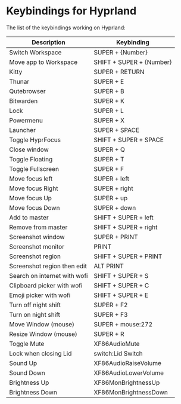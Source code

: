 # Keybindings for Hyprland

The list of the keybindings working on Hyprland:

| Description                  | Keybinding               |
|------------------------------|--------------------------|
| Switch Workspace             | SUPER + {Number}         |
| Move app to Workspace        | SHIFT + SUPER + {Number} |
| Kitty                        | SUPER + RETURN           |
| Thunar                       | SUPER + E                |
| Qutebrowser                  | SUPER + B                |
| Bitwarden                    | SUPER + K                |
| Lock                         | SUPER + L                |
| Powermenu                    | SUPER + X                |
| Launcher                     | SUPER + SPACE            |
| Toggle HyprFocus             | SHIFT + SUPER + SPACE    |
| Close window                 | SUPER + Q                |
| Toggle Floating              | SUPER + T                |
| Toggle Fullscreen            | SUPER + F                |
| Move focus left              | SUPER + left             |
| Move focus Right             | SUPER + right            |
| Move focus Up                | SUPER + up               |
| Move focus Down              | SUPER + down             |
| Add to master                | SHIFT + SUPER + left     |
| Remove from master           | SHIFT + SUPER + right    |
| Screenshot window            | SUPER + PRINT            |
| Screenshot monitor           | PRINT                    |
| Screenshot region            | SHIFT + SUPER + PRINT    |
| Screenshot region then edit  | ALT PRINT                |
| Search on internet with wofi | SHIFT + SUPER + S        |
| Clipboard picker with wofi   | SHIFT + SUPER + C        |
| Emoji picker with wofi       | SHIFT + SUPER + E        |
| Turn off night shift         | SUPER + F2               |
| Turn on night shift          | SUPER + F3               |
| Move Window (mouse)          | SUPER + mouse:272        |
| Resize Window (mouse)        | SUPER + R                |
| Toggle Mute                  | XF86AudioMute            |
| Lock when closing Lid        | switch:Lid Switch        |
| Sound Up                     | XF86AudioRaiseVolume     |
| Sound Down                   | XF86AudioLowerVolume     |
| Brightness Up                | XF86MonBrightnessUp      |
| Brightness Down              | XF86MonBrightnessDown    |
